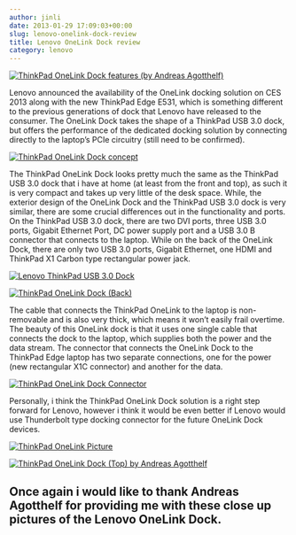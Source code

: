 ```yaml
---
author: jinli
date: 2013-01-29 17:09:03+00:00
slug: lenovo-onelink-dock-review
title: Lenovo OneLink Dock review
category: lenovo
---
```

[![ThinkPad OneLink Dock features (by Andreas Agotthelf)](http://farm9.staticflickr.com/8375/8423635750_a5299e63a4_z.jpg)](http://www.flickr.com/photos/lead_org/8423635750/)

Lenovo announced the availability of the OneLink docking solution on CES 2013 along with the new ThinkPad Edge E531, which is something different to the previous generations of dock that Lenovo have released to the consumer. The OneLink Dock takes the shape of a ThinkPad USB 3.0 dock, but offers the performance of the dedicated docking solution by connecting directly to the laptop’s PCIe circuitry (still need to be confirmed).

[![ThinkPad OneLink Dock concept](http://farm9.staticflickr.com/8513/8422563089_bd9cb3d285_z.jpg)](http://www.flickr.com/photos/lead_org/8422563089/)

The ThinkPad OneLink Dock looks pretty much the same as the ThinkPad USB 3.0 dock that i have at home (at least from the front and top), as such it is very compact and takes up very little of the desk space. While, the exterior design of the OneLink Dock and the ThinkPad USB 3.0 dock is very similar, there are some crucial differences out in the functionality and ports. On the ThinkPad USB 3.0 dock, there are two DVI ports, three USB 3.0 ports, Gigabit Ethernet Port, DC power supply port and a USB 3.0 B connector that connects to the laptop. While on the back of the OneLink Dock, there are only two USB 3.0 ports, Gigabit Ethernet, one HDMI and ThinkPad X1 Carbon type rectangular power jack.

[![Lenovo ThinkPad USB 3.0 Dock](http://farm9.staticflickr.com/8292/7751085072_435ec3a574_z.jpg)](http://www.flickr.com/photos/lead_org/7751085072/)

[![ThinkPad OneLink Dock (Back)](http://farm9.staticflickr.com/8464/8422541465_04c623d6b4_z.jpg)](http://www.flickr.com/photos/lead_org/8422541465/)

The cable that connects the ThinkPad OneLink to the laptop is non-removable and is also very thick, which means it won’t easily frail overtime. The beauty of this OneLink dock is that it uses one single cable that connects the dock to the laptop, which supplies both the power and the data stream. The connector that connects the OneLink Dock to the ThinkPad Edge laptop has two separate connections, one for the power (new rectangular X1C connector) and another for the data.

[![ThinkPad OneLink Dock Connector](http://farm9.staticflickr.com/8185/8422609781_aa89b50507_z.jpg)](http://www.flickr.com/photos/lead_org/8422609781/)

Personally, i think the ThinkPad OneLink Dock solution is a right step forward for Lenovo, however i think it would be even better if Lenovo would use Thunderbolt type docking connector for the future OneLink Dock devices.

[![ThinkPad OneLink Picture](http://farm9.staticflickr.com/8232/8422543771_4eded120e2_z.jpg)](http://www.flickr.com/photos/lead_org/8422543771/)

[![ThinkPad OneLink Dock (Top) by Andreas Agotthelf](http://farm9.staticflickr.com/8236/8423635876_24ffb27c4d_z.jpg)](http://www.flickr.com/photos/lead_org/8423635876/)


## Once again i would like to thank Andreas Agotthelf for providing me with these close up pictures of the Lenovo OneLink Dock.
